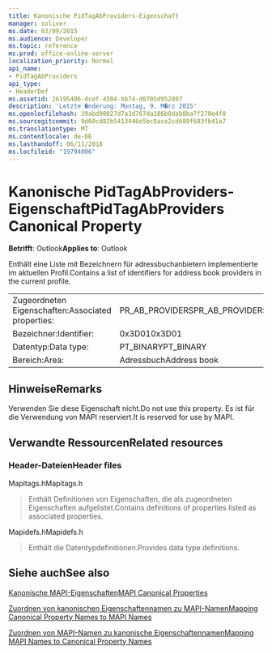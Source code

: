 ```yaml
---
title: Kanonische PidTagAbProviders-Eigenschaft
manager: soliver
ms.date: 03/09/2015
ms.audience: Developer
ms.topic: reference
ms.prod: office-online-server
localization_priority: Normal
api_name:
- PidTagAbProviders
api_type:
- HeaderDef
ms.assetid: 26195406-dcef-4504-bb74-d0705d952897
description: 'Letzte �nderung: Montag, 9. M�rz 2015'
ms.openlocfilehash: 39abd90027d7a3d767da186b0dab0ba7f278e4f0
ms.sourcegitcommit: 9d60cd82b5413446e5bc8ace2cd689f683fb41a7
ms.translationtype: MT
ms.contentlocale: de-DE
ms.lasthandoff: 06/11/2018
ms.locfileid: "19794006"
---
```

# <a name="pidtagabproviders-canonical-property"></a><span data-ttu-id="18776-103">Kanonische PidTagAbProviders-Eigenschaft</span><span class="sxs-lookup"><span data-stu-id="18776-103">PidTagAbProviders Canonical Property</span></span>

  
  
<span data-ttu-id="18776-104">**Betrifft**: Outlook</span><span class="sxs-lookup"><span data-stu-id="18776-104">**Applies to**: Outlook</span></span> 
  
<span data-ttu-id="18776-105">Enthält eine Liste mit Bezeichnern für adressbuchanbietern implementierte im aktuellen Profil.</span><span class="sxs-lookup"><span data-stu-id="18776-105">Contains a list of identifiers for address book providers in the current profile.</span></span> 
  
|||
|:-----|:-----|
|<span data-ttu-id="18776-106">Zugeordneten Eigenschaften:</span><span class="sxs-lookup"><span data-stu-id="18776-106">Associated properties:</span></span>  <br/> |<span data-ttu-id="18776-107">PR_AB_PROVIDERS</span><span class="sxs-lookup"><span data-stu-id="18776-107">PR_AB_PROVIDERS</span></span>  <br/> |
|<span data-ttu-id="18776-108">Bezeichner:</span><span class="sxs-lookup"><span data-stu-id="18776-108">Identifier:</span></span>  <br/> |<span data-ttu-id="18776-109">0x3D01</span><span class="sxs-lookup"><span data-stu-id="18776-109">0x3D01</span></span>  <br/> |
|<span data-ttu-id="18776-110">Datentyp:</span><span class="sxs-lookup"><span data-stu-id="18776-110">Data type:</span></span>  <br/> |<span data-ttu-id="18776-111">PT_BINARY</span><span class="sxs-lookup"><span data-stu-id="18776-111">PT_BINARY</span></span>  <br/> |
|<span data-ttu-id="18776-112">Bereich:</span><span class="sxs-lookup"><span data-stu-id="18776-112">Area:</span></span>  <br/> |<span data-ttu-id="18776-113">Adressbuch</span><span class="sxs-lookup"><span data-stu-id="18776-113">Address book</span></span>  <br/> |
   
## <a name="remarks"></a><span data-ttu-id="18776-114">Hinweise</span><span class="sxs-lookup"><span data-stu-id="18776-114">Remarks</span></span>

<span data-ttu-id="18776-115">Verwenden Sie diese Eigenschaft nicht.</span><span class="sxs-lookup"><span data-stu-id="18776-115">Do not use this property.</span></span> <span data-ttu-id="18776-116">Es ist für die Verwendung von MAPI reserviert.</span><span class="sxs-lookup"><span data-stu-id="18776-116">It is reserved for use by MAPI.</span></span>
  
## <a name="related-resources"></a><span data-ttu-id="18776-117">Verwandte Ressourcen</span><span class="sxs-lookup"><span data-stu-id="18776-117">Related resources</span></span>

### <a name="header-files"></a><span data-ttu-id="18776-118">Header-Dateien</span><span class="sxs-lookup"><span data-stu-id="18776-118">Header files</span></span>

<span data-ttu-id="18776-119">Mapitags.h</span><span class="sxs-lookup"><span data-stu-id="18776-119">Mapitags.h</span></span>
  
> <span data-ttu-id="18776-120">Enthält Definitionen von Eigenschaften, die als zugeordneten Eigenschaften aufgelistet.</span><span class="sxs-lookup"><span data-stu-id="18776-120">Contains definitions of properties listed as associated properties.</span></span>
    
<span data-ttu-id="18776-121">Mapidefs.h</span><span class="sxs-lookup"><span data-stu-id="18776-121">Mapidefs.h</span></span>
  
> <span data-ttu-id="18776-122">Enthält die Datentypdefinitionen.</span><span class="sxs-lookup"><span data-stu-id="18776-122">Provides data type definitions.</span></span>
    
## <a name="see-also"></a><span data-ttu-id="18776-123">Siehe auch</span><span class="sxs-lookup"><span data-stu-id="18776-123">See also</span></span>



[<span data-ttu-id="18776-124">Kanonische MAPI-Eigenschaften</span><span class="sxs-lookup"><span data-stu-id="18776-124">MAPI Canonical Properties</span></span>](mapi-canonical-properties.md)
  
[<span data-ttu-id="18776-125">Zuordnen von kanonischen Eigenschaftennamen zu MAPI-Namen</span><span class="sxs-lookup"><span data-stu-id="18776-125">Mapping Canonical Property Names to MAPI Names</span></span>](mapping-canonical-property-names-to-mapi-names.md)
  
[<span data-ttu-id="18776-126">Zuordnen von MAPI-Namen zu kanonische Eigenschaftennamen</span><span class="sxs-lookup"><span data-stu-id="18776-126">Mapping MAPI Names to Canonical Property Names</span></span>](mapping-mapi-names-to-canonical-property-names.md)

